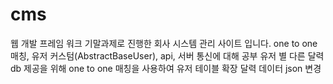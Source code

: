 # cms
웹 개발 프레임 워크 기말과제로 진행한 회사 시스템 관리 사이트 입니다. 
one to one 매칭, 유저 커스텀(AbstractBaseUser), api, 서버 통신에 대해 공부 
유저 별 다른 달력 db 제공을 위해 one to one 매칭을 사용하여 유저 테이블 확장 
달력 데이터 json 변경
